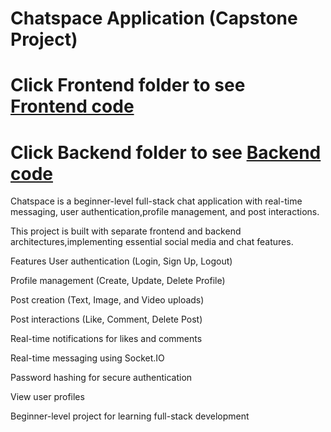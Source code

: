 # Chatspace Application (Capstone Project)

# Click Frontend folder to see <a href= "https://github.com/Pad-coder/Chatspace/tree/master/Frontend" color="black"> Frontend code </a>

# Click Backend folder to see <a href= "https://github.com/Pad-coder/Chatspace/tree/master/Backend"> Backend code </a>

Chatspace is a beginner-level full-stack chat application with real-time messaging, user authentication,profile management, and post interactions.

This project is built with separate frontend and backend architectures,implementing essential social media and chat features.

Features
User authentication (Login, Sign Up, Logout)

Profile management (Create, Update, Delete Profile)

Post creation (Text, Image, and Video uploads)

Post interactions (Like, Comment, Delete Post)

Real-time notifications for likes and comments

Real-time messaging using Socket.IO

Password hashing for secure authentication

View user profiles

Beginner-level project for learning full-stack development
 
